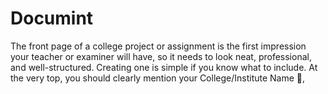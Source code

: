 # Documint
The front page of a college project or assignment is the first impression your teacher or examiner will have, so it needs to look neat, professional, and well-structured. Creating one is simple if you know what to include. At the very top, you should clearly mention your College/Institute Name 🏫, 
